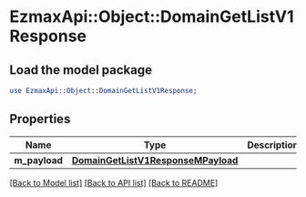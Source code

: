 # EzmaxApi::Object::DomainGetListV1Response

## Load the model package
```perl
use EzmaxApi::Object::DomainGetListV1Response;
```

## Properties
Name | Type | Description | Notes
------------ | ------------- | ------------- | -------------
**m_payload** | [**DomainGetListV1ResponseMPayload**](DomainGetListV1ResponseMPayload.md) |  | 

[[Back to Model list]](../README.md#documentation-for-models) [[Back to API list]](../README.md#documentation-for-api-endpoints) [[Back to README]](../README.md)


